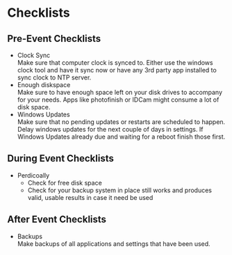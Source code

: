 # Checklists



## Pre-Event Checklists

* Clock Sync\
  Make sure that computer clock is synced to. Either use the windows clock tool and have it sync now or have any 3rd party app installed to sync clock to NTP server.
* Enough diskspace\
  Make sure to have enough space left on your disk drives to accompany for your needs. Apps like photofinish or IDCam might consume a lot of disk space.
* Windows Updates\
  Make sure that no pending updates or restarts are scheduled to happen. Delay windows updates for the next couple of days in settings. If Windows Updates already due and waiting for a reboot finish those first.

## During Event Checklists

* Perdicoally&#x20;
  * Check for free disk space
  * Check for your backup system in place still works and produces valid, usable results in case it need be used

## After Event Checklists

* Backups\
  Make backups of all applications and settings that have been used.





